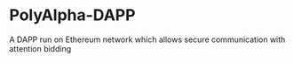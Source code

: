 # PolyAlpha-DAPP
A DAPP run on Ethereum network which allows secure communication with attention bidding
